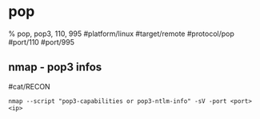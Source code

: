 # pop

% pop, pop3, 110, 995
#platform/linux  #target/remote  #protocol/pop #port/110 #port/995

## nmap - pop3 infos
#cat/RECON 
```
nmap --script "pop3-capabilities or pop3-ntlm-info" -sV -port <port> <ip>
```
